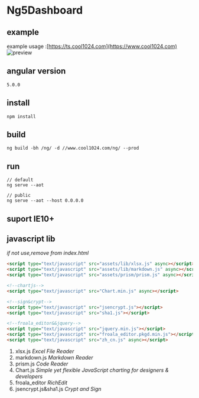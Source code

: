 # Ng5Dashboard

## example
example usage :[https://ts.cool1024.com](https://www.cool1024.com)<br>
![preview](https://www.cool1024.com/material/preview.jpg)

## angular version
`5.0.0`

## install
`npm install`

## build
`ng build -bh /ng/ -d //www.cool1024.com/ng/ --prod`

## run
```
// default
ng serve --aot

// public
ng serve --aot --host 0.0.0.0
```

## suport IE10+

## javascript lib
*if not use,remove from index.html*
```html
<script type="text/javascript" src="assets/lib/xlsx.js" async></script>
<script type="text/javascript" src="assets/lib/markdown.js" async></script>
<script type="text/javascript" src="assets/prism/prism.js" async></script>

<!--chartjs-->
<script type="text/javascript" src="Chart.min.js" async></script>

<!--sign&crypt-->
<script type="text/javascript" src="jsencrypt.js"></script>
<script type="text/javascript" src="sha1.js"></script>

<!--froala_editor&&jquery-->
<script type="text/javascript" src="jquery.min.js"></script>
<script type="text/javascript" src="froala_editor.pkgd.min.js"></script>
<script type="text/javascript" src="zh_cn.js" async></script>
```
1. xlsx.js *Excel File Reader*
2. markdown.js *Markdown Reader*
3. prism.js *Code Reader*
4. Chart.js *Simple yet flexible JavaScript charting for designers & developers*
5. froala_editor *RichEdit*
6. jsencrypt.js&sha1.js *Crypt and Sign*



